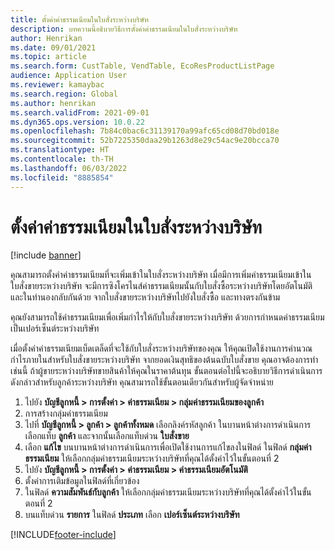```yaml
---
title: ตั้งค่าค่าธรรมเนียมในใบสั่งระหว่างบริษัท
description: บทความนี้อธิบายวิธีการตั้งค่าค่าธรรมเนียมในใบสั่งระหว่างบริษัท
author: Henrikan
ms.date: 09/01/2021
ms.topic: article
ms.search.form: CustTable, VendTable, EcoResProductListPage
audience: Application User
ms.reviewer: kamaybac
ms.search.region: Global
ms.author: henrikan
ms.search.validFrom: 2021-09-01
ms.dyn365.ops.version: 10.0.22
ms.openlocfilehash: 7b84c0bac6c31139170a99afc65cd08d70bd018e
ms.sourcegitcommit: 52b7225350daa29b1263d8e29c54ac9e20bcca70
ms.translationtype: HT
ms.contentlocale: th-TH
ms.lasthandoff: 06/03/2022
ms.locfileid: "8885854"
---
```

# <a name="set-up-charges-on-intercompany-orders"></a>ตั้งค่าค่าธรรมเนียมในใบสั่งระหว่างบริษัท

[!include [banner](../../includes/banner.md)]

คุณสามารถตั้งค่าค่าธรรมเนียมที่จะเพิ่มเข้าในใบสั่งระหว่างบริษัท เมื่อมีการเพิ่มค่าธรรมเนียมเข้าในใบสั่งขายระหว่างบริษัท จะมีการซิงโครไนส์ค่าธรรมเนียมนั้นกับใบสั่งซื้อระหว่างบริษัทโดยอัตโนมัติ และในทำนองกลับกันด้วย จากใบสั่งขายระหว่างบริษัทไปยังใบสั่งซื้อ และทางตรงกันข้าม

คุณยังสามารถใช้ค่าธรรมเนียมเพื่อเพิ่มกำไรให้กับใบสั่งขายระหว่างบริษัท ด้วยการกำหนดค่าธรรมเนียมเป็นเปอร์เซ็นต์ระหว่างบริษัท

เมื่อตั้งค่าค่าธรรมเนียมเบ็ดเตล็ดที่จะใช้กับใบสั่งระหว่างบริษัทของคุณ ให้คุณเปิดใช้งานการคำนวณกำไรภายในสำหรับใบสั่งขายระหว่างบริษัท จากยอดเงินสุทธิของต้นฉบับใบสั่งขาย คุณอาจต้องการทำเช่นนี้ ถ้าผู้ขายระหว่างบริษัทขายสินค้าให้คุณในราคาต้นทุน  ขั้นตอนต่อไปนี้จะอธิบายวิธีการดำเนินการดังกล่าวสำหรับลูกค้าระหว่างบริษัท คุณสามารถใช้ขั้นตอนเดียวกันสำหรับผู้จัดจำหน่าย

1. ไปยัง **บัญชีลูกหนี้ \> การตั้งค่า \> ค่าธรรมเนียม \> กลุ่มค่าธรรมเนียมของลูกค้า**
1. การสร้างกลุ่มค่าธรรมเนียม
1. ไปที่ **บัญชีลูกหนี้ \> ลูกค้า \> ลูกค้าทั้งหมด** เลือกลิงค์รหัสลูกค้า ในบานหน้าต่างการดำเนินการ เลือกแท็บ **ลูกค้า** และจากนั้นเลือกแท็บด่วน **ใบสั่งขาย**
1. เลือก **แก้ไข** บนบานหน้าต่างการดำเนินการเพื่อเปิดใช้งานการแก้ไขลงในฟิลด์ ในฟิลด์ **กลุ่มค่าธรรมเนียม** ให้เลือกกลุ่มค่าธรรมเนียมระหว่างบริษัทที่คุณได้ตั้งค่าไว้ในขั้นตอนที่ 2
1. ไปยัง **บัญชีลูกหนี้ \> การตั้งค่า \> ค่าธรรมเนียม \> ค่าธรรมเนียมอัตโนมัติ**
1. ตั้งค่าการเติมข้อมูลในฟิลด์ที่เกี่ยวข้อง
1. ในฟิลด์ **ความสัมพันธ์กับลูกค้า** ให้เลือกกลุ่มค่าธรรมเนียมระหว่างบริษัทที่คุณได้ตั้งค่าไว้ในขั้นตอนที่ 2
1. บนแท็บด่วน **รายการ** ในฟิลด์ **ประเภท** เลือก **เปอร์เซ็นต์ระหว่างบริษัท**

[!INCLUDE[footer-include](../../includes/footer-banner.md)]
